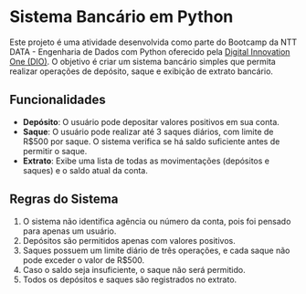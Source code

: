 # Sistema Bancário em Python

Este projeto é uma atividade desenvolvida como parte do Bootcamp da NTT DATA - Engenharia de Dados com Python oferecido pela [Digital Innovation One (DIO)](https://web.dio.me/). O objetivo é criar um sistema bancário simples que permita realizar operações de depósito, saque e exibição de extrato bancário.

## Funcionalidades

- **Depósito**: O usuário pode depositar valores positivos em sua conta.
- **Saque**: O usuário pode realizar até 3 saques diários, com limite de R$500 por saque. O sistema verifica se há saldo suficiente antes de permitir o saque.
- **Extrato**: Exibe uma lista de todas as movimentações (depósitos e saques) e o saldo atual da conta.

## Regras do Sistema

1. O sistema não identifica agência ou número da conta, pois foi pensado para apenas um usuário.
2. Depósitos são permitidos apenas com valores positivos.
3. Saques possuem um limite diário de três operações, e cada saque não pode exceder o valor de R$500.
4. Caso o saldo seja insuficiente, o saque não será permitido.
5. Todos os depósitos e saques são registrados no extrato.


